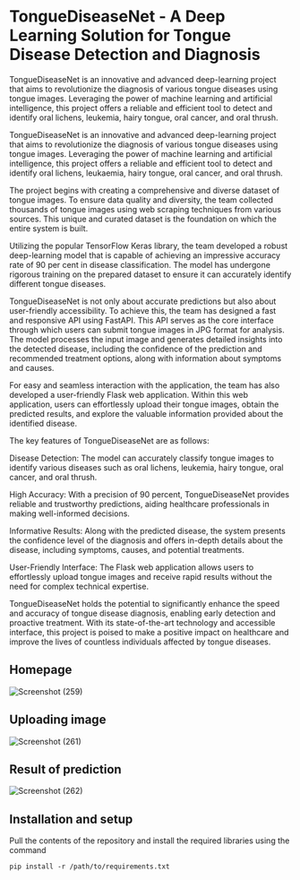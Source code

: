 # TongueDiseaseNet - A Deep Learning Solution for Tongue Disease Detection and Diagnosis
TongueDiseaseNet is an innovative and advanced deep-learning project that aims to revolutionize the diagnosis of various tongue diseases using tongue images. Leveraging the power of machine learning and artificial intelligence, this project offers a reliable and efficient tool to detect and identify oral lichens, leukemia, hairy tongue, oral cancer, and oral thrush.


TongueDiseaseNet is an innovative and advanced deep-learning project that aims to revolutionize the diagnosis of various tongue diseases using tongue images. Leveraging the power of machine learning and artificial intelligence, this project offers a reliable and efficient tool to detect and identify oral lichens, leukaemia, hairy tongue, oral cancer, and oral thrush.

The project begins with creating a comprehensive and diverse dataset of tongue images. To ensure data quality and diversity, the team collected thousands of tongue images using web scraping techniques from various sources. This unique and curated dataset is the foundation on which the entire system is built.

Utilizing the popular TensorFlow Keras library, the team developed a robust deep-learning model that is capable of achieving an impressive accuracy rate of 90 per cent in disease classification. The model has undergone rigorous training on the prepared dataset to ensure it can accurately identify different tongue diseases.

TongueDiseaseNet is not only about accurate predictions but also about user-friendly accessibility. To achieve this, the team has designed a fast and responsive API using FastAPI. This API serves as the core interface through which users can submit tongue images in JPG format for analysis. The model processes the input image and generates detailed insights into the detected disease, including the confidence of the prediction and recommended treatment options, along with information about symptoms and causes.

For easy and seamless interaction with the application, the team has also developed a user-friendly Flask web application. Within this web application, users can effortlessly upload their tongue images, obtain the predicted results, and explore the valuable information provided about the identified disease.

The key features of TongueDiseaseNet are as follows:

Disease Detection: The model can accurately classify tongue images to identify various diseases such as oral lichens, leukemia, hairy tongue, oral cancer, and oral thrush.

High Accuracy: With a precision of 90 percent, TongueDiseaseNet provides reliable and trustworthy predictions, aiding healthcare professionals in making well-informed decisions.

Informative Results: Along with the predicted disease, the system presents the confidence level of the diagnosis and offers in-depth details about the disease, including symptoms, causes, and potential treatments.

User-Friendly Interface: The Flask web application allows users to effortlessly upload tongue images and receive rapid results without the need for complex technical expertise.

TongueDiseaseNet holds the potential to significantly enhance the speed and accuracy of tongue disease diagnosis, enabling early detection and proactive treatment. With its state-of-the-art technology and accessible interface, this project is poised to make a positive impact on healthcare and improve the lives of countless individuals affected by tongue diseases.

## Homepage

![Screenshot (259)](https://github.com/shivangis22/tonguedetection/assets/71970506/9131b358-7c28-4097-a4ea-31bde86c0289)

## Uploading image

![Screenshot (261)](https://github.com/shivangis22/tonguedetection/assets/71970506/9ef31c02-6627-4a3f-82e2-66284b63171f)

## Result of prediction

![Screenshot (262)](https://github.com/shivangis22/tonguedetection/assets/71970506/037d237c-3ab5-476e-8aad-9567bbf965e0)

## Installation and setup
Pull the contents of the repository and install the required libraries using the command 
```
pip install -r /path/to/requirements.txt
```


